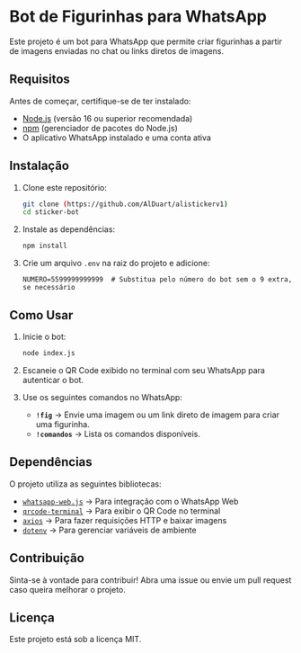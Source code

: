 # Bot de Figurinhas para WhatsApp

Este projeto é um bot para WhatsApp que permite criar figurinhas a partir de imagens enviadas no chat ou links diretos de imagens.

## Requisitos

Antes de começar, certifique-se de ter instalado:
- [Node.js](https://nodejs.org/) (versão 16 ou superior recomendada)
- [npm](https://www.npmjs.com/) (gerenciador de pacotes do Node.js)
- O aplicativo WhatsApp instalado e uma conta ativa

## Instalação

1. Clone este repositório:

   ```sh
   git clone (https://github.com/AlDuart/alistickerv1)
   cd sticker-bot
   ```

2. Instale as dependências:

   ```sh
   npm install
   ```

3. Crie um arquivo `.env` na raiz do projeto e adicione:

   ```env
   NUMERO=5599999999999  # Substitua pelo número do bot sem o 9 extra, se necessário
   ```

## Como Usar

1. Inicie o bot:

   ```sh
   node index.js
   ```

2. Escaneie o QR Code exibido no terminal com seu WhatsApp para autenticar o bot.

3. Use os seguintes comandos no WhatsApp:
   - **`!fig`** → Envie uma imagem ou um link direto de imagem para criar uma figurinha.
   - **`!comandos`** → Lista os comandos disponíveis.

## Dependências

O projeto utiliza as seguintes bibliotecas:

- [`whatsapp-web.js`](https://www.npmjs.com/package/whatsapp-web.js) → Para integração com o WhatsApp Web
- [`qrcode-terminal`](https://www.npmjs.com/package/qrcode-terminal) → Para exibir o QR Code no terminal
- [`axios`](https://www.npmjs.com/package/axios) → Para fazer requisições HTTP e baixar imagens
- [`dotenv`](https://www.npmjs.com/package/dotenv) → Para gerenciar variáveis de ambiente

## Contribuição

Sinta-se à vontade para contribuir! Abra uma issue ou envie um pull request caso queira melhorar o projeto.

## Licença

Este projeto está sob a licença MIT.
